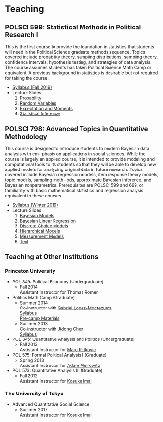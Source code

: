 # Teaching

## POLSCI 599: Statistical Methods in Political Research I

This is the first course to provide the foundation in statistics that students will need in
the Political Science graduate methods sequence. Topics covered include probability theory,
sampling distributions, sampling theory, confidence intervals, hypothesis testing, and strategies
of data analysis. The course assumes students has taken Political Science Math Camp or
equivalent. A previous background in statistics is desirable but not required for taking the
course.

- [Syllabus (Fall 2019)](./files/syl599.pdf)
- Lecture Slides  
  1. [Probability](./files/prob.pdf)
  2. [Random Variables](./files/rv.pdf)
  3. [Expectation and Moments](.files/moments.pdf)
  3. [Statistical Inference](./files/inference.pdf)

## POLSCI 798: Advanced Topics in Quantitative Methodology

This course is designed to introduce students to modern Bayesian data analysis with em-
phasis on applications in social sciences. While the course is largely an applied course, it is
intended to provide modeling and computational tools to its students so that they will be able
to develop new applied models for analyzing original data in future research. Topics covered
include Bayesian regression models, item response theory models, topic models, sampling meth-
ods, approximate Bayesian inference, and Bayesian nonparametrics. Prerequisites are POLSCI
599 and 699, or familiarity with basic mathematical statistics and regression analysis equivalent
to these courses.

- [Syllabus (Winter 2019)](./files/syl798.pdf)
- Lecture Slides  
  1. [Bayesian Models](./files/basics.pdf)
  2. [Bayesian Linear Regression](./files/bayesreg.pdf)
  3. [Discrete Choice Models](./files/discrete.pdf)
  4. [Hierarchical Models](./files/hierarchical.pdf)
  5. [Measurement Models](./files/measurement.pdf)
  6. [Text](./files/text.pdf)

## Teaching at Other Institutions

### Princeton University

- POL 349: Political Economy (Undergraduate)  
  - Fall 2014  
    Assistant Instructor for Thomas Romer
- Politics Math Camp (Graduate)  
  - Summer 2014  
    Co-instructor with [Gabriel Lopez-Moctezuma](http://www.glmoctezuma.com/)  
    [Syllabus](./files/sylmath14.pdf)  
    [Pre-camp Materials](./files/premath14.pdf)
  - Summer 2013  
    Co-instructor with [Jidong Chen](https://www.jidongchen.org/)  
    [Syllabus](./files/sylmath13.pdf)
- POL 345: Quantitative Analysis and Politics (Undergraduate)
  - Fall 2013  
    Assistant Instructor for [Marc Ratkovic](https://scholar.princeton.edu/ratkovic/home)
- POL 575: Formal Political Analysis I (Graduate)
  - Spring 2013  
    Assistant Instructor for [Adam Meirowitz](https://faculty.utah.edu/u6002205-Adam_Meirowitz/hm/index.hml)
- POL 573: Quantitative Analysis III (Graduate)
  - Fall 2012  
    Assistant Instructor for [Kosuke Imai](https://imai.fas.harvard.edu/)

### The University of Tokyo

- Advanced Quantitative Social Science
  - Summer 2017  
    Assistant Instructor for [Kosuke Imai](https://imai.fas.harvard.edu/)

<!--
You can use the [editor on GitHub](https://github.com/shiraito/shiraito.github.io/edit/master/index.md) to maintain and preview the content for your website in Markdown files.

Whenever you commit to this repository, GitHub Pages will run [Jekyll](https://jekyllrb.com/) to rebuild the pages in your site, from the content in your Markdown files.

### Markdown

Markdown is a lightweight and easy-to-use syntax for styling your writing. It includes conventions for

```markdown
Syntax highlighted code block

# Header 1
## Header 2
### Header 3

- Bulleted
- List

1. Numbered
2. List

**Bold** and _Italic_ and `Code` text

[Link](url) and ![Image](src)
```

For more details see [GitHub Flavored Markdown](https://guides.github.com/features/mastering-markdown/).

### Jekyll Themes

Your Pages site will use the layout and styles from the Jekyll theme you have selected in your [repository settings](https://github.com/shiraito/shiraito.github.io/settings). The name of this theme is saved in the Jekyll `_config.yml` configuration file.

### Support or Contact

Having trouble with Pages? Check out our [documentation](https://help.github.com/categories/github-pages-basics/) or [contact support](https://github.com/contact) and we’ll help you sort it out.
-->
